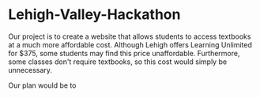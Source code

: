 # Lehigh-Valley-Hackathon

Our project is to create a website that allows students to access textbooks at a much more affordable cost. Although Lehigh offers Learning Unlimited for $375, some students may find this price unaffordable. Furthermore, some classes don't require textbooks, so this cost would simply be unnecessary. 

Our plan would be to 
